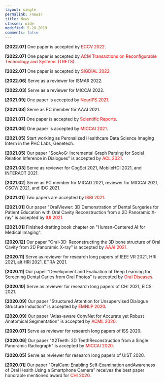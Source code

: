 ```yaml
---
layout: single
permalink: /news/
title: News
classes: wide
modified: 5-28-2019
comments: false
---
```


**[2022.07]** One paper is accepted by <span style="color:red">ECCV 2022</span>.

**[2022.07]** One paper is accepted by <span style="color:red">ACM Transactions on Reconfigurable Technology and Systems (TRETS)</span>.

**[2022.07]** One paper is accepted by <span style="color:red">SIGDIAL 2022</span>.

**[2022.06]** Serve as a reviewer for ISMAR 2022.

**[2022.03]** Serve as a reviewer for MICCAI 2022.

**[2021.09]** One paper is accepted by <span style="color:red">NeurIPS 2021</span>.

**[2021.08]** Serve as PC member for AAAI 2021.

**[2021.07]** One paper is accepted by <span style="color:red">Scientific Reports</span>.

**[2021.06]** One paper is accepted by <span style="color:red">MICCAI 2021</span>.

**[2021.05]** Start working as Peronalized Healthcare Data Science Imaging Intern in the PHC Labs, Genetech. 

**[2021.05]** Our paper "SocAoG: Incremental Graph Parsing for Social Relation Inference in Dialogues" is accepted by <span style="color:red">ACL 2021</span>.

**[2021.03]** Serve as reviewer for CogSci 2021, MobileHCI 2021, and INTERACT 2021.

**[2021.02]** Serve as PC member for MICAD 2021, reviewer for MICCAI 2021, CSCW 2021, and IDC 2021.

**[2021.01]** Two papers are accepted by <span style="color:red">ISBI 2021</span>.

**[2021.01]** Our paper "OralViewer: 3D Demonstration of Dental Surgeries for Patient Education with Oral Cavity Reconstruction from a 2D Panoramic X-ray" is accepted by <span style="color:red">IUI 2021</span>.

**[2021.01]** Finished drafting book chapter on "Human-Centered AI for Medical Imaging".

**[2020.12]** Our paper "Oral-3D: Reconstructing the 3D bone structure of Oral Cavity from 2D Panoramic X-ray" is accepted by <span style="color:red">AAAI 2021</span>.

**[2020.11]** Serve as reviewer for research long papers of IEEE VR 2021, HRI 2021, alt.HRI 2021, ETRA 2021.

**[2020.11]** Our paper "Development and Evaluation of Deep Learning for Screening Dental Caries from Oral Photos" is accepted by <span style="color:red">Oral Diseases</span>.

**[2020.10]** Serve as reviewer for research long papers of CHI 2021, EICS 2021.

**[2020.09]** Our paper "Structured Attention for Unsupervised Dialogue Structure Induction" is accepted by <span style="color:red">EMNLP 2020</span>.

**[2020.09]** Our paper "Atlas-aware ConvNet for Accurate yet Robust Anatomical Segmentation" is accepted by <span style="color:red">ACML 2020</span>.

**[2020.07]** Serve as reviewer for research long papers of ISS 2020.

**[2020.06]** Our paper "X2Teeth: 3D TeethReconstruction from a Single Panoramic Radiograph" is accepted by <span style="color:red">MICCAI 2020</span>.

**[2020.05]** Serve as reviewer for research long papers of UIST 2020.

**[2020.01]** Our paper "OralCam: Enabling Self-Examination andAwareness of Oral Health Using a Smartphone Camera" receives the best paper honorable mentioned award for <span style="color:red">CHI 2020</span>.

